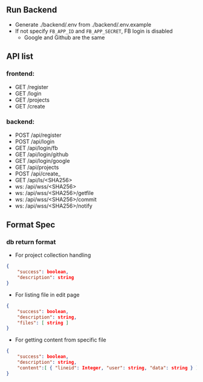 ## Run Backend
- Generate ./backend/.env from ./backend/.env.example
- If not specify `FB_APP_ID` and `FB_APP_SECRET`, FB login is disabled
	- Google and Github are the same

## API list
### frontend:
- GET /register
- GET /login
- GET /projects
- GET /create

### backend:
- POST /api/register
- POST /api/login
- GET /api/login/fb
- GET /api/login/github
- GET /api/login/google
- GET /api/projects
- POST /api/create_
- GET /api/ls/\<SHA256>
- ws: /api/wss/\<SHA256>
- ws: /api/wss/\<SHA256>/getfile
- ws: /api/wss/\<SHA256>/commit
- ws: /api/wss/\<SHA256>/notify

## Format Spec

### db return format

- For project collection handling

```json
{
	"success": boolean,
	"description": string
}
```

- For listing file in edit page

```json
{
	"success": boolean,
	"description": string,
	"files": [ string ]
}
```

- For getting content from specific file

```json
{
	"success": boolean,
	"description": string,
	"content":[ { "lineid": Integer, "user": string, "data": string } ]
}
```
